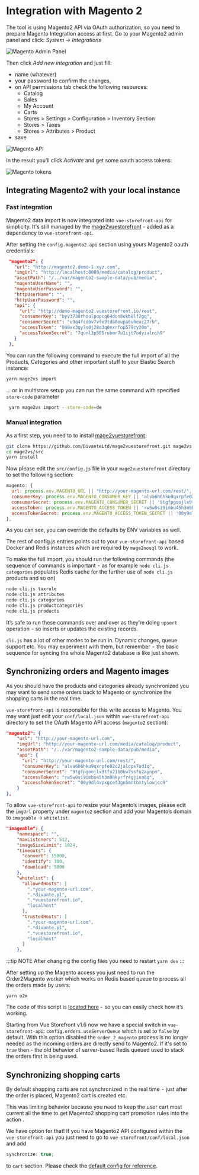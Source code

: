 # Integration with Magento 2

The tool is using Magento2 API via OAuth authorization, so you need to prepare Magento Integration access at first. Go to your Magento2 admin panel and click: _System -> Integrations_

![Magento Admin Panel](https://github.com/DivanteLtd/vue-storefront/blob/master/docs/.vuepress/public/magento_1.png)

Then click _Add new integration_ and just fill:

- name (whatever)
- your password to confirm the changes,
- on API permissions tab check the following resources:
  - Catalog
  - Sales
  - My Account
  - Carts
  - Stores > Settings > Configuration > Inventory Section
  - Stores > Taxes
  - Stores > Attributes > Product
- save

![Magento API](https://github.com/DivanteLtd/vue-storefront/blob/master/docs/.vuepress/public/magento_2.png)

In the result you’ll click _Activate_ and get some oauth access tokens:

![Magento tokens](https://github.com/DivanteLtd/vue-storefront/blob/master/docs/.vuepress/public/magento_3.png)

## Integrating Magento2 with your local instance

### Fast integration

Magento2 data import is now integrated into `vue-storefront-api` for simplicity. It's still managed by the [mage2vuestorefront](https://github.com/DivanteLtd/mage2vuestorefront) - added as a dependency to `vue-storefront-api`.

After setting the `config.magento2.api` section using yours Magento2 oauth credentials:

```json
 "magento2": {
   "url": "http://magento2.demo-1.xyz.com",
   "imgUrl": "http://localhost:8080/media/catalog/product",
   "assetPath": "/../var/magento2-sample-data/pub/media",
   "magentoUserName": "",
   "magentoUserPassword": "",
   "httpUserName": "",
   "httpUserPassword": "",
   "api": {
     "url": "http://demo-magento2.vuestorefront.io/rest",
     "consumerKey": "byv3730rhoulpopcq64don8ukb8lf2gq",
     "consumerSecret": "u9q4fcobv7vfx9td80oupa6uhexc27rb",
     "accessToken": "040xx3qy7s0j28o3q0exrfop579cy20m",
     "accessTokenSecret": "7qunl3p505rubmr7u1ijt7odyialnih9"
   }
 },
```

You can run the following command to execute the full import of all the Products, Categories and other important stuff to your Elastic Search instance:

```bash
yarn mage2vs import
```

... or in multistore setup you can run the same command with specified `store-code` parameter

```bash
 yarn mage2vs import --store-code=de
```

### Manual integration

As a first step, you need to to install [mage2vuestorefront ](https://github.com/DivanteLtd/mage2vuestorefront):

```bash
git clone https://github.com/DivanteLtd/mage2vuestorefront.git mage2vs
cd mage2vs/src
yarn install
```

Now please edit the `src/config.js` file in your `mage2vuestorefront` directory to set the following section:

```js
magento: {
  url: process.env.MAGENTO_URL || "http://your-magento-url.com/rest/", <- change to your Magento 2 URL,
  consumerKey: process.env.MAGENTO_CONSUMER_KEY || 'alva6h6hku9qxrpfe02c2jalopx7od1q',
  consumerSecret: process.env.MAGENTO_CONSUMER_SECRET || '9tgfpgoojlx9tfy21b8kw7ssfu2aynpm',
  accessToken: process.env.MAGENTO_ACCESS_TOKEN || 'rw5w0si9imbu45h3m9hkyrfr4gjina8q',
  accessTokenSecret: process.env.MAGENTO_ACCESS_TOKEN_SECRET || '00y9dl4vpxgcef3gn5mntbxtylowjcc9',
},
```

As you can see, you can override the defaults by ENV variables as well.

The rest of config.js entries points out to your `vue-storefront-api` based Docker and Redis instances which are required by `mage2nosql` to work.

To make the full import, you should run the following commands (the sequence of commands is important  -  as for example `node cli.js categories` populates Redis cache for the further use of `node cli.js` products and so on)

```bash
node cli.js taxrule
node cli.js attributes
node cli.js categories
node cli.js productcategories
node cli.js products
```

It’s safe to run these commands over and over as they’re doing `upsert` operation  - so inserts or updates the existing records.

`cli.js` has a lot of other modes to be run in. Dynamic changes, queue support etc. You may experiment with them, but remember  -  the basic sequence for syncing the whole Magento2 database is like just shown.

## Synchronizing orders and Magento images

As you should have the products and categories already synchronized you may want to send some orders back to Magento or synchronize the shopping carts in the real time.

`vue-storefront-api` is responsible for this write access to Magento. You may want just edit your `conf/local.json` within `vue-storefront-api` directory to set the OAuth Magento API access (`magento2` section):

```json
"magento2": {
    "url": "http://your-magento-url.com",
    "imgUrl": "http://your-magento-url.com/media/catalog/product",
    "assetPath": "/../var/magento2-sample-data/pub/media",
    "api": {
      "url": "http://your-magento-url.com/rest/",
      "consumerKey": "alva6h6hku9qxrpfe02c2jalopx7od1q",
      "consumerSecret": "9tgfpgoojlx9tfy21b8kw7ssfu2aynpm",
      "accessToken": "rw5w0si9imbu45h3m9hkyrfr4gjina8q",
      "accessTokenSecret": "00y9dl4vpxgcef3gn5mntbxtylowjcc9"
    }
},
```

To allow `vue-storefront-api` to resize your Magento’s images, please edit the `imgUrl` property under `magento2` section and add your Magento’s domain to `imageable` -> `whitelist`.

```json
"imageable": {
    "namespace": "",
    "maxListeners": 512,
    "imageSizeLimit": 1024,
    "timeouts": {
      "convert": 15000,
      "identify": 300,
      "download": 5000
    },
    "whitelist": {
      "allowedHosts": [
        ".*your-magento-url.com",
        ".*divante.pl",
        ".*vuestorefront.io",
        "localhost"
      ],
      "trustedHosts": [
        ".*your-magento-url.com",
        ".*divante.pl",
        ".*vuestorefront.io",
        "localhost"
      ]
    },
```

:::tip NOTE
After changing the config files you need to restart `yarn dev`
:::

After setting up the Magento access you just need to run the Order2Magento worker which works on Redis based queue to process all the orders made by users:

```
yarn o2m
```

The code of this script is [located here](https://github.com/DivanteLtd/vue-storefront-api/blob/master/src/worker/order_to_magento2.js) -  so you can easily check how it’s working.

Starting from Vue Storefront v1.6 now we have a special switch in `vue-storefront-api`: `config.orders.useServerQueue` which is set to `false` by default. With this option disabled the `order_2_magento` process is no longer needed as the incoming orders are directly send to Magento2. If it's set to `true` then - the old behavior of server-based Redis queued used to stack the orders first is being used.

## Synchronizing shopping carts

By default shopping carts are not synchronized in the real time  -  just after the order is placed, Magento2 cart is created etc.

This was limiting behavior because you need to keep the user cart most current all the time to get Magento2 shopping cart promotion rules into the action .

We have option for that! If you have Magento2 API configured within the `vue-storefront-api` you just need to go to `vue-storefront/conf/local.json` and add

```js
synchronize: true;
```

to `cart` section. Please check the [default config for reference](https://github.com/DivanteLtd/vue-storefront/blob/193cf44a6e936136fc19e22b45fe8dbc4b33f844/config/default.json#L8).
